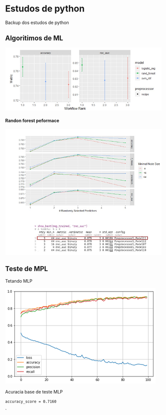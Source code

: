 # Estudos de python

<!-- badges: start -->

<!-- badges: end -->

Backup dos estudos de python

## 

## Algoritimos de ML

![](img/ml_ajustes.jpg)

#### Randon forest peformace

![](img/peformace_RF.jpg)

## Teste de MPL

Tetando MLP

![](img/mlp_classificador.png)

Acuracia base de teste MLP

    accuracy_score = 0.7160

\`
